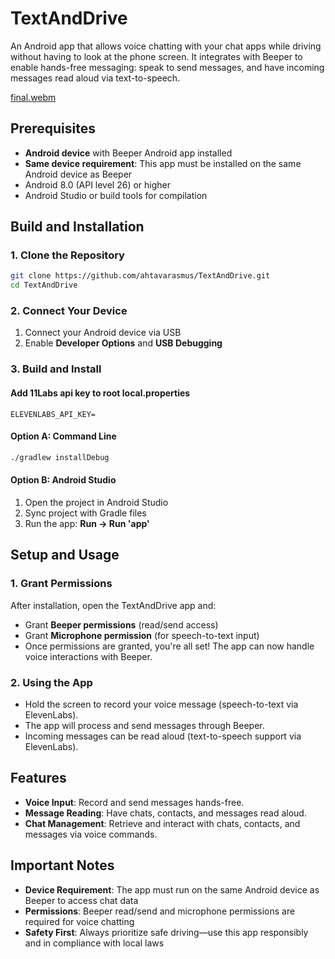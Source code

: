 # TextAndDrive

An Android app that allows voice chatting with your chat apps while driving without having to look at the phone screen. It integrates with Beeper to enable hands-free messaging: speak to send messages, and have incoming messages read aloud via text-to-speech.

[final.webm](https://github.com/user-attachments/assets/4b20871c-4e7f-4573-b501-079c679d7fd8)


## Prerequisites

- **Android device** with Beeper Android app installed
- **Same device requirement**: This app must be installed on the same Android device as Beeper
- Android 8.0 (API level 26) or higher
- Android Studio or build tools for compilation

## Build and Installation

### 1. Clone the Repository
```bash
git clone https://github.com/ahtavarasmus/TextAndDrive.git
cd TextAndDrive
```

### 2. Connect Your Device
1. Connect your Android device via USB
2. Enable **Developer Options** and **USB Debugging**

### 3. Build and Install

#### Add 11Labs api key to root local.properties
```
ELEVENLABS_API_KEY=
```

#### Option A: Command Line
```bash
./gradlew installDebug
```

#### Option B: Android Studio
1. Open the project in Android Studio
2. Sync project with Gradle files
3. Run the app: **Run → Run 'app'**

## Setup and Usage

### 1. Grant Permissions
After installation, open the TextAndDrive app and:
- Grant **Beeper permissions** (read/send access)
- Grant **Microphone permission** (for speech-to-text input)
- Once permissions are granted, you're all set! The app can now handle voice interactions with Beeper.

### 2. Using the App
- Hold the screen to record your voice message (speech-to-text via ElevenLabs).
- The app will process and send messages through Beeper.
- Incoming messages can be read aloud (text-to-speech support via ElevenLabs).

## Features

- **Voice Input**: Record and send messages hands-free.
- **Message Reading**: Have chats, contacts, and messages read aloud.
- **Chat Management**: Retrieve and interact with chats, contacts, and messages via voice commands.

## Important Notes

- **Device Requirement**: The app must run on the same Android device as Beeper to access chat data
- **Permissions**: Beeper read/send and microphone permissions are required for voice chatting
- **Safety First**: Always prioritize safe driving—use this app responsibly and in compliance with local laws
